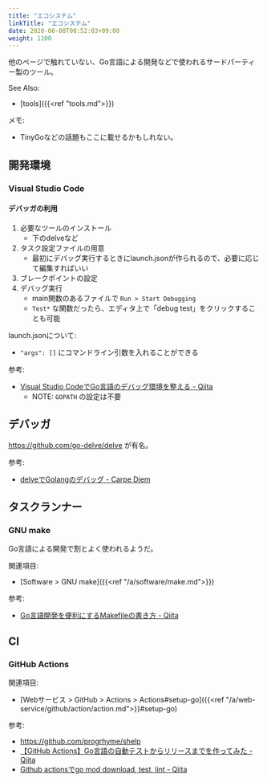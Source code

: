 ```yaml
---
title: "エコシステム"
linkTitle: "エコシステム"
date: 2020-06-08T00:52:03+09:00
weight: 1100
---
```


他のページで触れていない、Go言語による開発などで使われるサードパーティー製のツール。

See Also:

- [tools]({{<ref "tools.md">}})

メモ:

- TinyGoなどの話題もここに載せるかもしれない。

## 開発環境
### Visual Studio Code
#### デバッガの利用

1. 必要なツールのインストール
   - 下のdelveなど
1. タスク設定ファイルの用意
   - 最初にデバッグ実行するときにlaunch.jsonが作られるので、必要に応じて編集すればいい
1. ブレークポイントの設定
1. デバッグ実行
   - main関数のあるファイルで `Run > Start Debugging`
   - `Test*` な関数だったら、エディタ上で「debug test」をクリックすることも可能

launch.jsonについて:

- `"args": []` にコマンドライン引数を入れることができる

参考:

- [Visual Studio CodeでGo言語のデバッグ環境を整える - Qiita](https://qiita.com/momotaro98/items/7fbcad57a9d8488fe999)
  - NOTE: `GOPATH` の設定は不要

## デバッガ

https://github.com/go-delve/delve が有名。

参考:

- [delveでGolangのデバッグ - Carpe Diem](https://christina04.hatenablog.com/entry/2017/07/16/094140)

## タスクランナー
### GNU make

Go言語による開発で割とよく使われるようだ。

関連項目:

- [Software > GNU make]({{<ref "/a/software/make.md">}})

参考:

- [Go言語開発を便利にするMakefileの書き方 - Qiita](https://qiita.com/yoskeoka/items/317a3afab370155b3ae8)

## CI
### GitHub Actions

関連項目:

- [Webサービス > GitHub > Actions > Actions#setup-go]({{<ref "/a/web-service/github/action/action.md">}}#setup-go)

参考:

- https://github.com/progrhyme/shelp
- [【GitHub Actions】Go言語の自動テストからリリースまでを作ってみた - Qiita](https://qiita.com/x-color/items/f60025c20a547a7355b5)
- [Github actionsでgo mod download, test, lint - Qiita](https://qiita.com/0daryo/items/045be6ef98ae8164e8e7)
